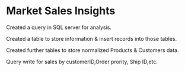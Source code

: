 # Market Sales Insights 

Created a query in SQL server for analysis.

Created a table to store information & insert records into those tables.

Created further tables to store normalized Products & Customers data.

Query write for sales by customerID,Order prority, Ship ID,etc.

